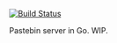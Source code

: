 [![Build Status](https://travis-ci.com/AbhishekBagchi/pastebin-go.svg?token=GGuKjubCYgHZZRYomaqG&branch=master)](https://travis-ci.com/AbhishekBagchi/pastebin-go)

Pastebin server in Go.
WIP.
